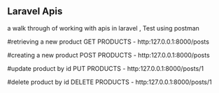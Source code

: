 

## Laravel Apis

a walk through of working with apis in laravel , Test using postman

#retrieving a new product
GET PRODUCTS - http:127.0.0.1:8000/posts

#creating a new product
POST PRODUCTS - http:127.0.0.1:8000/posts

#update product by id
PUT PRODUCTS - http:127.0.0.1:8000/posts/1

#delete product by id
DELETE PRODUCTS - http:127.0.0.1:8000/posts/1
